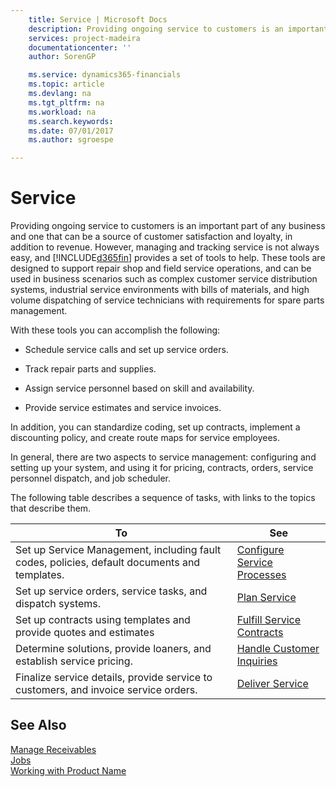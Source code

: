 ```yaml
---
    title: Service | Microsoft Docs
    description: Providing ongoing service to customers is an important part of any business and one that can be a source of customer satisfaction and loyalty, in addition to revenue. However, managing and tracking service is not always easy, and [!INCLUDE[d365fin](../../includes/d365fin_md.md)] provides a set of tools to help. These tools are designed to support repair shop and field service operations, and can be used in business scenarios such as complex customer service distribution systems, industrial service environments with bills of materials, and high volume dispatching of service technicians with requirements for spare parts management.
    services: project-madeira
    documentationcenter: ''
    author: SorenGP

    ms.service: dynamics365-financials
    ms.topic: article
    ms.devlang: na
    ms.tgt_pltfrm: na
    ms.workload: na
    ms.search.keywords:
    ms.date: 07/01/2017
    ms.author: sgroespe

---
```

# Service
Providing ongoing service to customers is an important part of any business and one that can be a source of customer satisfaction and loyalty, in addition to revenue. However, managing and tracking service is not always easy, and [!INCLUDE[d365fin](../../includes/d365fin_md.md)] provides a set of tools to help. These tools are designed to support repair shop and field service operations, and can be used in business scenarios such as complex customer service distribution systems, industrial service environments with bills of materials, and high volume dispatching of service technicians with requirements for spare parts management.  
  
 With these tools you can accomplish the following:  
  
-   Schedule service calls and set up service orders.  
  
-   Track repair parts and supplies.  
  
-   Assign service personnel based on skill and availability.  
  
-   Provide service estimates and service invoices.  
  
 In addition, you can standardize coding, set up contracts, implement a discounting policy, and create route maps for service employees.  
  
 In general, there are two aspects to service management: configuring and setting up your system, and using it for pricing, contracts, orders, service personnel dispatch, and job scheduler.  
  
 The following table describes a sequence of tasks, with links to the topics that describe them.   
  
|**To**|**See**|  
|------------|-------------|  
|Set up Service Management, including fault codes, policies, default documents and templates.|[Configure Service Processes](../configure-service-processes.md)|  
|Set up service orders, service tasks, and dispatch systems.|[Plan Service](../plan-service.md)|  
|Set up contracts using templates and provide quotes and estimates|[Fulfill Service Contracts](../fulfill-service-contracts.md)|  
|Determine solutions, provide loaners, and establish service pricing.|[Handle Customer Inquiries](../handle-customer-inquiries.md)|  
|Finalize service details, provide service to customers, and invoice service orders.|[Deliver Service](../deliver-service.md)|  
  
## See Also  
 [Manage Receivables](../manage-receivables.md)   
 [Jobs](../jobs.md)   
 [Working with Product Name](../working-with-$-p_1-product-name-$-.md)